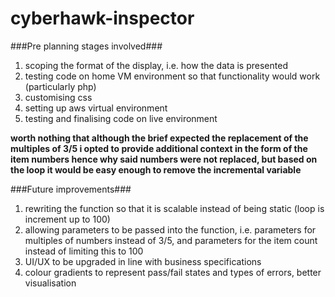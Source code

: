 # cyberhawk-inspector

###Pre planning stages involved###

1. scoping the format of the display, i.e. how the data is presented
2. testing code on home VM environment so that functionality would work (particularly php)
3. customising css
4. setting up aws virtual environment
5. testing and finalising code on live environment

**worth nothing that although the brief expected the replacement of the multiples of 3/5 i opted to provide additional context in the form of the
item numbers hence why said numbers were not replaced, but based on the loop it would be easy enough to remove the incremental variable**


###Future improvements###

1. rewriting the function so that it is scalable instead of being static (loop is increment up to 100)
2. allowing parameters to be passed into the function, i.e. parameters for multiples of numbers instead of 3/5, and parameters for the item count
   instead of limiting this to 100
3. UI/UX to be upgraded in line with business specifications
4. colour gradients to represent pass/fail states and types of errors, better visualisation
